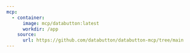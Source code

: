 ```yaml
---
mcp:
  - container:
      image: mcp/databutton:latest
      workdir: /app
    source:
      url: https://github.com/databutton/databutton-mcp/tree/main
---
```


